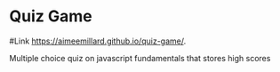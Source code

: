 # Quiz Game

#Link https://aimeemillard.github.io/quiz-game/.

Multiple choice quiz on javascript fundamentals that stores high scores
